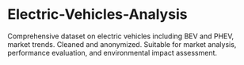 # Electric-Vehicles-Analysis
Comprehensive dataset on electric vehicles including BEV and PHEV, market trends. Cleaned and anonymized. Suitable for market analysis, performance evaluation, and environmental impact assessment.
